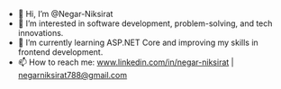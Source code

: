 - 👋 Hi, I’m @Negar-Niksirat
- 👀 I’m interested in software development, problem-solving, and tech innovations.
- 🌱 I’m currently learning ASP.NET Core and improving my skills in frontend development.
- 📫 How to reach me: www.linkedin.com/in/negar-niksirat | negarniksirat788@gmail.com


